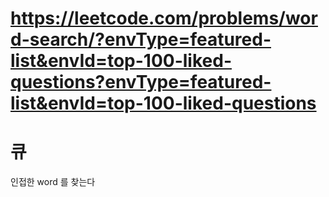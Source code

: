 # https://leetcode.com/problems/word-search/?envType=featured-list&envId=top-100-liked-questions?envType=featured-list&envId=top-100-liked-questions


# 큐 
인접한 word 를 찾는다